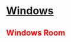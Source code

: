 # [Windows](https://tryhackme.com/room/investigatingwindows)
## <span style="color: red;"> Windows Room </span>

